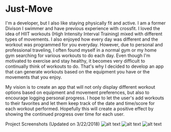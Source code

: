 # Just-Move

I'm a developer, but I also like staying physically fit and active. I am a former Divison I swimmer and have previous experience with crossfit. I loved the idea of HIIT workouts (High Intensity Interval Training) mixed with different types of movements. I also enjoyed how every day was different and the workout was programmed for you everyday. However, due to personal and professional traveling, I often found myself in a normal gym or my home gym searching for various workouts to do each day. Even though I'm motivated to exercise and stay healthy, it becomes very difficult to continually think of workouts to do. That's why I decided to develop an app that can generate workouts based on the equipment you have or the movements that you enjoy.

My vision is to create an app that will not only display different workout options based on equipment and movement preferences, but also to encourage logging personal progress. I hope to let the user's add workouts to their favorites and let them keep track of the date and time/score for each workout performed. Hopefully this will create a positive effect by showing the continued progress over time for each user.


Project Screenshots (Updated on 3/22/2018)
![alt text](https://raw.githubusercontent.com/colemclark1/Just-Move/master/screenshots/JustMoveHome.PNG)
![alt text](https://raw.githubusercontent.com/colemclark1/Just-Move/master/screenshots/JustMoveWorkouts.PNG)
![alt text](https://raw.githubusercontent.com/colemclark1/Just-Move/master/screenshots/JustMoveDetails.PNG)
